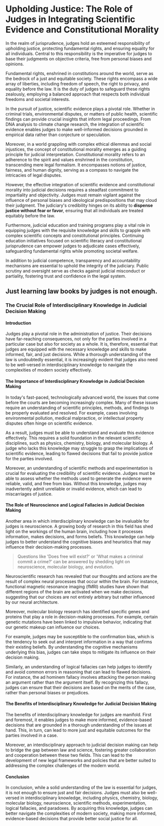 # Upholding Justice: The Role of Judges in Integrating Scientific Evidence and Constitutional Morality

In the realm of jurisprudence, judges hold an esteemed responsibility of upholding justice, protecting fundamental rights, and ensuring equality for all individuals. Central to this responsibility is the imperative for judges to base their judgments on objective criteria, free from personal biases and opinions.

Fundamental rights, enshrined in constitutions around the world, serve as the bedrock of a just and equitable society. These rights encompass a wide array of liberties, including freedom of speech, the right to privacy, and equality before the law. It is the duty of judges to safeguard these rights zealously, employing a balanced approach that respects both individual freedoms and societal interests.

In the pursuit of justice, scientific evidence plays a pivotal role. Whether in criminal trials, environmental disputes, or matters of public health, scientific findings can provide crucial insights that inform legal proceedings. From DNA analysis to climate change research, the integration of scientific evidence enables judges to make well-informed decisions grounded in empirical data rather than conjecture or speculation.

Moreover, in a world grappling with complex ethical dilemmas and social injustices, the concept of constitutional morality emerges as a guiding principle for judicial interpretation. Constitutional morality refers to an adherence to the spirit and values enshrined in the constitution, transcending mere legal formalism. It encompasses notions of justice, fairness, and human dignity, serving as a compass to navigate the intricacies of legal disputes.

However, the effective integration of scientific evidence and constitutional morality into judicial decisions requires a steadfast commitment to impartiality and objectivity. Judges must remain vigilant against the influence of personal biases and ideological predispositions that may cloud their judgment. The judiciary's credibility hinges on its ability to **dispense justice without fear or favor**, ensuring that all individuals are treated equitably before the law.

Furthermore, judicial education and training programs play a vital role in equipping judges with the requisite knowledge and skills to grapple with complex scientific concepts and constitutional principles. Continuing education initiatives focused on scientific literacy and constitutional jurisprudence can empower judges to adjudicate cases effectively, safeguarding fundamental rights while promoting societal welfare.

In addition to judicial competence, transparency and accountability mechanisms are essential to uphold the integrity of the judiciary. Public scrutiny and oversight serve as checks against judicial misconduct or partiality, fostering trust and confidence in the legal system.

## Just learning law books by judges is not enough.

### The Crucial Role of Interdisciplinary Knowledge in Judicial Decision Making

#### Introduction

Judges play a pivotal role in the administration of justice. Their decisions have far-reaching consequences, not only for the parties involved in a particular case but also for society as a whole. It is, therefore, essential that judges are equipped with the necessary knowledge and skills to make informed, fair, and just decisions. While a thorough understanding of the law is undoubtedly essential, it is increasingly evident that judges also need to be well-versed in interdisciplinary knowledge to navigate the complexities of modern society effectively.

#### The Importance of Interdisciplinary Knowledge in Judicial Decision Making

In today's fast-paced, technologically advanced world, the issues that come before the courts are becoming increasingly complex. Many of these issues require an understanding of scientific principles, methods, and findings to be properly evaluated and resolved. For example, cases involving environmental pollution, medical malpractice, or intellectual property disputes often hinge on scientific evidence.

As a result, judges must be able to understand and evaluate this evidence effectively. This requires a solid foundation in the relevant scientific disciplines, such as physics, chemistry, biology, and molecular biology. A judge who lacks this knowledge may struggle to grasp the implications of scientific evidence, leading to flawed decisions that fail to provide justice for the parties involved.

Moreover, an understanding of scientific methods and experimentation is crucial for evaluating the credibility of scientific evidence. Judges must be able to assess whether the methods used to generate the evidence were reliable, valid, and free from bias. Without this knowledge, judges may inadvertently admit unreliable or invalid evidence, which can lead to miscarriages of justice.

#### The Role of Neuroscience and Logical Fallacies in Judicial Decision Making

Another area in which interdisciplinary knowledge can be invaluable for judges is neuroscience. A growing body of research in this field has shed light on the workings of the human brain, including how it processes information, makes decisions, and forms beliefs. This knowledge can help judges to better understand the cognitive biases and heuristics that may influence their decision-making processes.

> Questions like 'Does free will exist?' or 'What makes a criminal commit a crime?' can be answered by shedding light on neuroscience, molecular biology, and evolution.

Neuroscientific research has revealed that our thoughts and actions are the result of complex neural processes that occur within the brain. For instance, functional magnetic resonance imaging (fMRI) studies have shown that different regions of the brain are activated when we make decisions, suggesting that our choices are not entirely arbitrary but rather influenced by our neural architecture.

Moreover, molecular biology research has identified specific genes and proteins that play a role in decision-making processes. For example, certain genetic mutations have been linked to impulsive behavior, indicating that our genetic makeup can influence our choices.

For example, judges may be susceptible to the confirmation bias, which is the tendency to seek out and interpret information in a way that confirms their existing beliefs. By understanding the cognitive mechanisms underlying this bias, judges can take steps to mitigate its influence on their decision making.

Similarly, an understanding of logical fallacies can help judges to identify and avoid common errors in reasoning that can lead to flawed decisions. For instance, the ad hominem fallacy involves attacking the person making an argument rather than the argument itself. By recognizing this fallacy, judges can ensure that their decisions are based on the merits of the case, rather than personal biases or prejudices.

#### The Benefits of Interdisciplinary Knowledge for Judicial Decision Making

The benefits of interdisciplinary knowledge for judges are manifold. First and foremost, it enables judges to make more informed, evidence-based decisions that are grounded in a thorough understanding of the issues at hand. This, in turn, can lead to more just and equitable outcomes for the parties involved in a case.

Moreover, an interdisciplinary approach to judicial decision making can help to bridge the gap between law and science, fostering greater collaboration and cooperation between these two fields. This can lead to the development of new legal frameworks and policies that are better suited to addressing the complex challenges of the modern world.

#### Conclusion

In conclusion, while a solid understanding of the law is essential for judges, it is not enough to ensure just and fair decisions. Judges must also be well-versed in interdisciplinary knowledge, including physics, chemistry, biology, molecular biology, neuroscience, scientific methods, experimentation, logical fallacies, and paradoxes. By acquiring this knowledge, judges can better navigate the complexities of modern society, making more informed, evidence-based decisions that provide better social justice for all.
